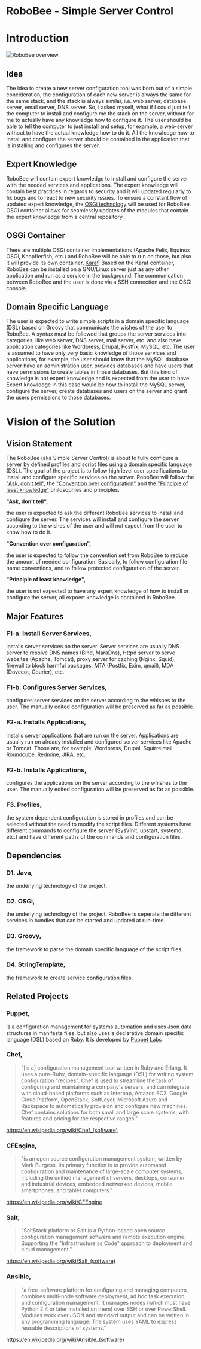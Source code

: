 RoboBee - Simple Server Control
===============================

# Introduction

![RoboBee overview.](https://anrisoftware.com/projects/projects/sscontrol-osgi-docu/repository/revisions/master/raw/images/sscontrol-overview_en.svg)

## Idea

The idea to create a new server configuration tool was born out of a simple concideration,
the configuration of each new server is always the same for the same stack, and the stack
is always similar, i.e. web server, database server, email server, DNS server.
So, I asked myself, what if I could just tell the computer to install and configure me the stack
on the server, without for me to actually have any knowledge how to configure it.
The user should be able to tell the computer to just install and setup, for example, a web-server
without to have the actual knowledge how to do it. All the knowledge how to 
install and configure the server should be contained in the application that is 
installing and configures the server.

## Expert Knowledge

RoboBee will contain expert knowledge to install and configure the server
with the needed services and applications. The expert knowledge will contain 
best practices in regards to security and it will updated regularly to
fix bugs and to react to new security issues.
To ensure a constant flow of updated expert knowledge, the [OSGi technology](https://www.osgi.org)
will be used for RoboBee. OSGi container allows for seamlessly updates of
the modules that contain the expert knowledge from a central repository.

## OSGi Container

There are multiple OSGi container implementations (Apache Felix, Equinox OSGi, Knopflerfish, etc.)
and RoboBee will be able
to run on those, but also it will provide its own container, [Karaf](http://karaf.apache.org).
Based on the Karaf container, RoboBee can be installed on a GNU/Linux server
just as any other application and run as a service in the background.
The communication between RoboBee and the user is done via a SSH connection and the
OSGi console.

## Domain Specific Language

The user is expected to write simple scripts in a domain specific language (DSL)
based on Groovy that communicate the wishes of the user to RoboBee. A syntax
must be followed that groups the server services into categories, like web server,
DNS server, mail server, etc. and also have application categories like Wordpress,
Drupal, Postfix, MySQL, etc. The user is assumed to have only very basic knowledge 
of those services and applications, for example, the user should know that the MySQL database
server have an administration user, provides databases and have users that have
permissions to create tables in those databases. But this kind of knowledge
is not expert knowledge and is expected from the user to have. Expert knowledge in this
case would be how to install the MySQL server, configure the server, create
databases and users on the server and grant the users permissions to those databases.

# Vision of the Solution

## Vision Statement

The RoboBee (aka Simple Server Control) is about to fully configure a 
server by defined profiles and script files using a domain specific language
(DSL). The goal of the project is to follow high level user specifications
to install and configure specific services on the server. RoboBee
will follow the ["Ask, don't tell"](https://pragprog.com/articles/tell-dont-ask), 
the ["Convention over configuration"](https://en.wikipedia.org/wiki/Convention_over_configuration)
and the ["Principle of least knowledge"](https://en.wikipedia.org/wiki/Law_of_Demeter) 
philosophies and principles.

**"Ask, don't tell",**

the user is expected to ask the different RoboBee services to install and 
configure the server. The services will install and 
configure the server according to the wishes of the user and will not expect
from the user to know how to do it. 

**"Convention over configuration",**

the user is expected to follow the convention set from RoboBee to reduce
the amount of needed configuration. Basically, to follow configuration
file name conventions, and to follow protected configuration of the server.

**"Principle of least knowledge",**

the user is not expected to have any expert knowledge of how to install or 
configure the server, all expoert knowledge is contained in RoboBee.

## Major Features

### F1-a. Install Server Services,

installs server services on the server. Server services are usually
DNS server to resolve DNS names (Bind, MaraDns), Httpd server to serve websites (Apache, Tomcat),
proxy server for caching (Nginx, Squid), firewall to block harmful packages, MTA (Postfix, Exim, qmail),
MDA (Dovecot, Courier), etc.

### F1-b. Configures Server Services,

configures server services on the server according to the whishes to the user.
The manually edited configuration will be preserved as far as possible.

### F2-a. Installs Applications,

installs server applications that are run on the server. Applications 
are usually run on already installed and configured server services like Apache or Tomcat.
Those are, for example, Wordpress, Drupal, Squirrelmail, Roundcube, Redmine, JIRA, etc.

### F2-b. Installs Applications,

configures the applications on the server according to the whishes to the user.
The manually edited configuration will be preserved as far as possible.

### F3. Profiles,

the system dependent configuration is stored in profiles and can be selected
without the need to modify the script files. Different systems have different
commands to configure the server (SysVInit, upstart, systemd, etc.) and have different
paths of the commands and configuration files.

## Dependencies

### D1. Java,

the underlying technology of the project.

### D2. OSGi,

the underlying technology of the project. RoboBee is seperate the different
services in bundles that can be started and updated at run-time.

### D3. Groovy,

the framework to parse the domain specific language of the script files.

### D4. StringTemplate,

the framework to create service configuration files.

## Related Projects

### Puppet,

is a configuration management for systems automation and 
uses Json data structures in manifests files, but also uses 
a declarative domain specific language (DSL) based on Ruby. It is developed
by [Puppet Labs](https://puppetlabs.com)

### Chef,

> "[is a] configuration management tool written in Ruby and Erlang. It uses a 
pure-Ruby, domain-specific language (DSL) for writing system configuration 
"recipes". Chef is used to streamline the task of configuring and maintaining a 
company's servers, and can integrate with cloud-based platforms such as 
Internap, Amazon EC2, Google Cloud Platform, OpenStack, SoftLayer, Microsoft 
Azure and Rackspace to automatically provision and configure new machines. Chef 
contains solutions for both small and large scale systems, with features and 
pricing for the respective ranges."

https://en.wikipedia.org/wiki/Chef_(software)


### CFEngine,

> "is an open source configuration management system, written by Mark 
Burgess. Its primary function is to provide automated configuration and 
maintenance of large-scale computer systems, including the unified management of 
servers, desktops, consumer and industrial devices, embedded networked devices, 
mobile smartphones, and tablet computers."

https://en.wikipedia.org/wiki/CFEngine


### Salt,

> "SaltStack platform or Salt is a Python-based open source configuration 
management software and remote execution engine. Supporting the "Infrastructure 
as Code" approach to deployment and cloud management."

https://en.wikipedia.org/wiki/Salt_(software)

### Ansible,

> "a free-software platform for configuring and managing computers, combines 
multi-node software deployment, ad hoc task execution, and configuration 
management. It manages nodes (which must have Python 2.4 or later installed 
on them) over SSH or over PowerShell. Modules work over JSON and standard 
output and can be written in any programming language. The system uses YAML to 
express reusable descriptions of systems."

https://en.wikipedia.org/wiki/Ansible_(software)
